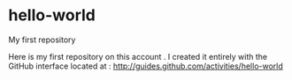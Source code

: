 # hello-world
My first repository

Here is my first repository on this account . I created it entirely with the GitHub interface located at : http://guides.github.com/activities/hello-world
